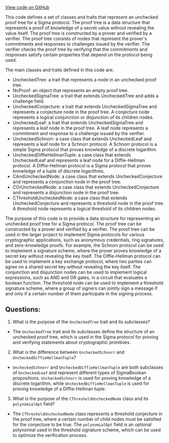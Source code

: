 [View code on GitHub](sigmastate-interpreterhttps://github.com/ScorexFoundation/sigmastate-interpreter/interpreter/shared/src/main/scala/sigmastate/UncheckedTree.scala)

This code defines a set of classes and traits that represent an unchecked proof tree for a Sigma protocol. The proof tree is a data structure that represents a proof of knowledge of a secret value without revealing the value itself. The proof tree is constructed by a prover and verified by a verifier. The proof tree consists of nodes that represent the prover's commitments and responses to challenges issued by the verifier. The verifier checks the proof tree by verifying that the commitments and responses satisfy certain properties that depend on the protocol being used.

The main classes and traits defined in this code are:

- UncheckedTree: a trait that represents a node in an unchecked proof tree.
- NoProof: an object that represents an empty proof tree.
- UncheckedSigmaTree: a trait that extends UncheckedTree and adds a challenge field.
- UncheckedConjecture: a trait that extends UncheckedSigmaTree and represents a conjecture node in the proof tree. A conjecture node represents a logical conjunction or disjunction of its children nodes.
- UncheckedLeaf: a trait that extends UncheckedSigmaTree and represents a leaf node in the proof tree. A leaf node represents a commitment and response to a challenge issued by the verifier.
- UncheckedSchnorr: a case class that extends UncheckedLeaf and represents a leaf node for a Schnorr protocol. A Schnorr protocol is a simple Sigma protocol that proves knowledge of a discrete logarithm.
- UncheckedDiffieHellmanTuple: a case class that extends UncheckedLeaf and represents a leaf node for a Diffie-Hellman protocol. A Diffie-Hellman protocol is a Sigma protocol that proves knowledge of a tuple of discrete logarithms.
- CAndUncheckedNode: a case class that extends UncheckedConjecture and represents a conjunction node in the proof tree.
- COrUncheckedNode: a case class that extends UncheckedConjecture and represents a disjunction node in the proof tree.
- CThresholdUncheckedNode: a case class that extends UncheckedConjecture and represents a threshold node in the proof tree. A threshold node represents a logical threshold of its children nodes.

The purpose of this code is to provide a data structure for representing an unchecked proof tree for a Sigma protocol. The proof tree can be constructed by a prover and verified by a verifier. The proof tree can be used in the larger project to implement Sigma protocols for various cryptographic applications, such as anonymous credentials, ring signatures, and zero-knowledge proofs. For example, the Schnorr protocol can be used to implement a signature scheme, where the prover proves knowledge of a secret key without revealing the key itself. The Diffie-Hellman protocol can be used to implement a key exchange protocol, where two parties can agree on a shared secret key without revealing the key itself. The conjunction and disjunction nodes can be used to implement logical expressions, such as AND and OR gates, in a circuit that evaluates a boolean function. The threshold node can be used to implement a threshold signature scheme, where a group of signers can jointly sign a message if and only if a certain number of them participate in the signing process.
## Questions: 
 1. What is the purpose of the `UncheckedTree` trait and its subclasses?
- The `UncheckedTree` trait and its subclasses define the structure of an unchecked proof tree, which is used in the Sigma protocol for proving and verifying statements about cryptographic primitives.

2. What is the difference between `UncheckedSchnorr` and `UncheckedDiffieHellmanTuple`?
- `UncheckedSchnorr` and `UncheckedDiffieHellmanTuple` are both subclasses of `UncheckedLeaf` and represent different types of SigmaBoolean propositions. `UncheckedSchnorr` is used for proving knowledge of a discrete logarithm, while `UncheckedDiffieHellmanTuple` is used for proving knowledge of a Diffie-Hellman tuple.

3. What is the purpose of the `CThresholdUncheckedNode` class and its `polynomialOpt` field?
- The `CThresholdUncheckedNode` class represents a threshold conjecture in the proof tree, where a certain number of child nodes must be satisfied for the conjecture to be true. The `polynomialOpt` field is an optional polynomial used in the threshold signature scheme, which can be used to optimize the verification process.